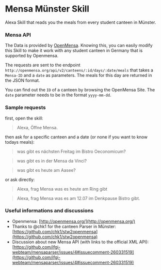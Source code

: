 # Mensa Münster Skill

Alexa Skill that reads you the meals from every student canteen in Münster.

### Mensa API

The Data is provided by [OpenMensa](http://doc.openmensa.org/api/v2/). Knowing this, you can easily modify this Skill to make it work with any student canteen in Germany that is supported by Openmensa.

The requests are sent to the endpoint `http://openmensa.org/api/v2/canteens/:id/days/:date/meals` that takes a `Mensa-ID` and a `date` as parameters. The meals for this day are returned in the JSON format.

You can find out the `ID` of a canteen by browsing the OpenMensa Site. The `date` parameter needs to be in the format `yyyy-mm-dd`.

### Sample requests

first, open the skill:
> Alexa, Öffne Mensa.

then ask for a specific canteen and a date (or none if you want to know todays meals):

> was gibt es nächsten Freitag im Bistro Oeconomicum?

> was gibt es in der Mensa da Vinci?

> was gibt es heute am Aasee?

or ask directly:

> Alexa, frag Mensa was es heute am Ring gibt

> Alexa, frag Mensa was es am 12.07 im Denkpause Bistro gibt.

### Useful informations and discussions

* Openmensa: [http://openmensa.org/](http://openmensa.org/)
* Thanks to @chk1 for the canteen Parser in Münster: [https://github.com/chk1/stw2openmensa](https://github.com/chk1/stw2openmensa)
* Discussion about new Mensa API (with links to the official XML API): [https://github.com/ifgi-webteam/mensaparser/issues/4#issuecomment-260331519](https://github.com/ifgi-webteam/mensaparser/issues/4#issuecomment-260331519)
